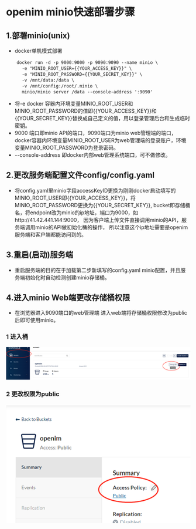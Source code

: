 # openim minio快速部署步骤

## 1.部署minio(unix)
- docker单机模式部署
```
    docker run -d -p 9000:9000 -p 9090:9090 --name minio \
      -e "MINIO_ROOT_USER={{YOUR_ACCESS_KEY}}" \
      -e "MINIO_ROOT_PASSWORD={{YOUR_SECRET_KEY}}" \
      -v /mnt/data:/data \
      -v /mnt/config:/root/.minio \
      minio/minio server /data --console-address ':9090'
```
- 将-e docker 容器内环境变量MINIO_ROOT_USER和MINIO_ROOT_PASSWORD的值即{{YOUR_ACCESS_KEY}}和{{YOUR_SECRET_KEY}}替换成自己定义的值，用以登录管理后台和生成临时密钥。
- 9000 端口即minio API的端口，9090端口为minio web管理端的端口，docker容器内环境变量MINIO_ROOT_USER为web管理端的登录账户，环境变量MINIO_ROOT_PASSWORD为登录密码。
- --console-address 即docker内部web管理系统端口，可不做修改。

## 2.更改服务端配置文件config/config.yaml
- 将config.yaml里minio字段accessKeyID更换为刚刚docker启动填写的MINIO_ROOT_USER即{{YOUR_ACCESS_KEY}}，将MINIO_ROOT_PASSWORD更换为{{YOUR_SECRET_KEY}},
  bucket即存储桶名，将endpoint改为minio的ip地址，端口为9000，如http://41.42.441.144:9000，
  因为客户端上传文件直接调用minio的API，服务端调用minio的API做初始化桶的操作， 所以注意这个ip地址需要是openim服务端和客户端都能访问到的。

## 3.重启(启动)服务端
- 重启服务端的目的在于加载第二步新填写的config.yaml minio配置，并且服务端初始化时自动检测创建minio存储桶。

## 4.进入minio Web端更改存储桶权限
- 在浏览器进入9090端口的web管理端 进入web端将存储桶权限修改为public后即可使用minio。
### 1 进入桶
![open-im-server-minio](../images/minio_1.png)
### 2 更改权限为public
![open-im-server-minio](../images/minio_2.png)
